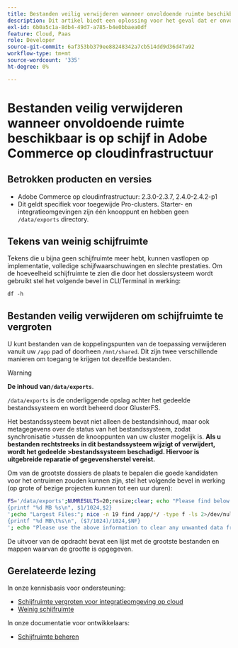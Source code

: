 ```yaml
---
title: Bestanden veilig verwijderen wanneer onvoldoende ruimte beschikbaar is op schijf in Adobe Commerce op cloudinfrastructuur
description: Dit artikel biedt een oplossing voor het geval dat er onvoldoende schijfruimte is en bestanden veilig moeten worden verwijderd. Lees voordat u deze handeling overweegt [Schijfruimte beheren] (https://devdocs.magento.com/cloud/project/manage-disk-space.html#no-space-left) in de ontwikkelaarsdocumentatie. Controleer de stappen in dit artikel als de stappen in dat artikel niet geschikt zijn voor u of als u het probleem niet oplost.
exl-id: 6b0a5c1a-8db4-49d7-a785-b4e0bbaea0df
feature: Cloud, Paas
role: Developer
source-git-commit: 6af353bb379ee88248342a7cb514dd9d36d47a92
workflow-type: tm+mt
source-wordcount: '335'
ht-degree: 0%

---
```


# Bestanden veilig verwijderen wanneer onvoldoende ruimte beschikbaar is op schijf in Adobe Commerce op cloudinfrastructuur

## Betrokken producten en versies

* Adobe Commerce op cloudinfrastructuur: 2.3.0-2.3.7, 2.4.0-2.4.2-p1
* Dit geldt specifiek voor toegewijde Pro-clusters. Starter- en integratieomgevingen zijn één knooppunt en hebben geen `/data/exports` directory.

## Tekens van weinig schijfruimte

Tekens die u bijna geen schijfruimte meer hebt, kunnen vastlopen op implementatie, volledige schijfwaarschuwingen en slechte prestaties.
Om de hoeveelheid schijfruimte te zien die door het dossiersysteem wordt gebruikt stel het volgende bevel in CLI/Terminal in werking:

`df -h`


## Bestanden veilig verwijderen om schijfruimte te vergroten

U kunt bestanden van de koppelingspunten van de toepassing verwijderen vanuit uw `/app` pad of doorheen `/mnt/shared`. Dit zijn twee verschillende manieren om toegang te krijgen tot dezelfde bestanden.

>[!WARNING]
>
>**De inhoud van`/data/exports`**.
>
>`/data/exports` is de onderliggende opslag achter het gedeelde bestandssysteem en wordt beheerd door GlusterFS.
>
>Het bestandssysteem bevat niet alleen de bestandsinhoud, maar ook metagegevens over de status van het bestandssysteem, zodat synchronisatie >tussen de knooppunten van uw cluster mogelijk is. **Als u bestanden rechtstreeks in dit bestandssysteem wijzigt of verwijdert, wordt het gedeelde >bestandssysteem beschadigd. Hiervoor is uitgebreide reparatie of gegevensherstel vereist.**

Om van de grootste dossiers de plaats te bepalen die goede kandidaten voor het ontruimen zouden kunnen zijn, stel het volgende bevel in werking (op grote of bezige projecten kunnen tot een uur duren):

```bash
FS='/data/exports';NUMRESULTS=20;resize;clear; echo "Please find below the Largest Directories and Files:";date;df -h $FS; echo "Largest Directories:";nice -n 19 find /app/*/ -type d -ls 2>/dev/null| sort -rnk1| head -n $NUMRESULTS| awk '
{printf "%d MB %s\n", $1/1024,$2}
';echo "Largest Files:"; nice -n 19 find /app/*/ -type f -ls 2>/dev/null| sort -rnk7| head -n $NUMRESULTS|awk '
{printf "%d MB\t%s\n", ($7/1024)/1024,$NF}
'; echo "Please use the above information to clear any unwanted data from the server, it is important this is done as soon as possible to ensure your server stays functional.";
```

De uitvoer van de opdracht bevat een lijst met de grootste bestanden en mappen waarvan de grootte is opgegeven.

## Gerelateerde lezing

In onze kennisbasis voor ondersteuning:

* [Schijfruimte vergroten voor integratieomgeving op cloud](/help/how-to/general/increase-disk-space-for-integration-environment-on-cloud.md)
* [Weinig schijfruimte](/help/troubleshooting/miscellaneous/low-disk-space.md)

In onze documentatie voor ontwikkelaars:

* [Schijfruimte beheren](https://devdocs.magento.com/cloud/project/manage-disk-space.html)
